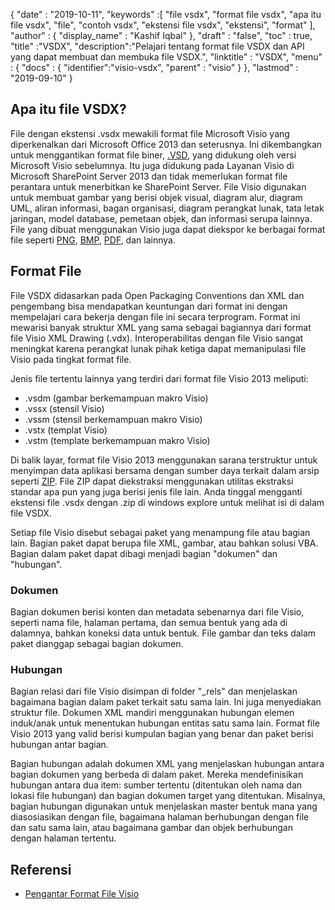 {
  "date" : "2019-10-11",
  "keywords" :[ "file vsdx", "format file vsdx", "apa itu file vsdx", "file", "contoh vsdx", "ekstensi file vsdx", "ekstensi", "format" ],
  "author" : {
    "display_name" : "Kashif Iqbal"
},
  "draft" : "false",
  "toc" : true,
  "title" :"VSDX",
  "description":"Pelajari tentang format file VSDX dan API yang dapat membuat dan membuka file VSDX.",
  "linktitle" : "VSDX",
  "menu" : {
    "docs" : {
	"identifier":"visio-vsdx",
      "parent" : "visio"
}
},
  "lastmod" : "2019-09-10"
}

## Apa itu file VSDX?

File dengan ekstensi .vsdx mewakili format file Microsoft Visio yang diperkenalkan dari Microsoft Office 2013 dan seterusnya. Ini dikembangkan untuk menggantikan format file biner, [.VSD](/id/image/vsd/), yang didukung oleh versi Microsoft Visio sebelumnya. Itu juga didukung pada Layanan Visio di Microsoft SharePoint Server 2013 dan tidak memerlukan format file perantara untuk menerbitkan ke SharePoint Server. File Visio digunakan untuk membuat gambar yang berisi objek visual, diagram alur, diagram UML, aliran informasi, bagan organisasi, diagram perangkat lunak, tata letak jaringan, model database, pemetaan objek, dan informasi serupa lainnya. File yang dibuat menggunakan Visio juga dapat diekspor ke berbagai format file seperti [PNG](/id/image/png/), [BMP](/id/image/bmp/), [PDF](/id/pdf/), dan lainnya.

## Format File ##

File VSDX didasarkan pada Open Packaging Conventions dan XML dan pengembang bisa mendapatkan keuntungan dari format ini dengan mempelajari cara bekerja dengan file ini secara terprogram. Format ini mewarisi banyak struktur XML yang sama sebagai bagiannya dari format file Visio XML Drawing (.vdx). Interoperabilitas dengan file Visio sangat meningkat karena perangkat lunak pihak ketiga dapat memanipulasi file Visio pada tingkat format file.

Jenis file tertentu lainnya yang terdiri dari format file Visio 2013 meliputi:

* .vsdm (gambar berkemampuan makro Visio)
* .vssx (stensil Visio)
* .vssm (stensil berkemampuan makro Visio)
* .vstx (templat Visio)
* .vstm (template berkemampuan makro Visio)

Di balik layar, format file Visio 2013 menggunakan sarana terstruktur untuk menyimpan data aplikasi bersama dengan sumber daya terkait dalam arsip seperti [ZIP](/id/compression/zip/). File ZIP dapat diekstraksi menggunakan utilitas ekstraksi standar apa pun yang juga berisi jenis file lain. Anda tinggal mengganti ekstensi file .vsdx dengan .zip di windows explore untuk melihat isi di dalam file VSDX.

Setiap file Visio disebut sebagai paket yang menampung file atau bagian lain. Bagian paket dapat berupa file XML, gambar, atau bahkan solusi VBA. Bagian dalam paket dapat dibagi menjadi bagian "dokumen" dan "hubungan".

### Dokumen ###

Bagian dokumen berisi konten dan metadata sebenarnya dari file Visio, seperti nama file, halaman pertama, dan semua bentuk yang ada di dalamnya, bahkan koneksi data untuk bentuk. File gambar dan teks dalam paket dianggap sebagai bagian dokumen.

### Hubungan ###

Bagian relasi dari file Visio disimpan di folder "\_rels" dan menjelaskan bagaimana bagian dalam paket terkait satu sama lain. Ini juga menyediakan struktur file. Dokumen XML mandiri menggunakan hubungan elemen induk/anak untuk menentukan hubungan entitas satu sama lain. Format file Visio 2013 yang valid berisi kumpulan bagian yang benar dan paket berisi hubungan antar bagian.

Bagian hubungan adalah dokumen XML yang menjelaskan hubungan antara bagian dokumen yang berbeda di dalam paket. Mereka mendefinisikan hubungan antara dua item: sumber tertentu (ditentukan oleh nama dan lokasi file hubungan) dan bagian dokumen target yang ditentukan. Misalnya, bagian hubungan digunakan untuk menjelaskan master bentuk mana yang diasosiasikan dengan file, bagaimana halaman berhubungan dengan file dan satu sama lain, atau bagaimana gambar dan objek berhubungan dengan halaman tertentu.

## Referensi ##

* [Pengantar Format File Visio](https://learn.microsoft.com/en-us/office/client-developer/visio/introduction-to-the-visio-file-formatvsdx)

